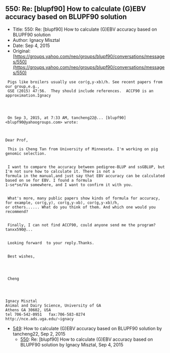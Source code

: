 ## 550: Re: [blupf90] How to calculate (G)EBV accuracy based on BLUPF90 solution

- Title: 550: Re: [blupf90] How to calculate (G)EBV accuracy based on BLUPF90 solution
- Author: Ignacy Misztal
- Date: Sep 4, 2015
- Original: [https://groups.yahoo.com/neo/groups/blupf90/conversations/messages/550](https://groups.yahoo.com/neo/groups/blupf90/conversations/messages/550)

```
 Pigs like broilers usually use cor(g,y-xb)/h. See recent papers from our group,e.g., 
 GSE (2015) 47:56.  They should include references.  ACCF90 is an approximation.Ignacy

 

 
 On Sep 3, 2015, at 7:33 AM, tancheng22@... [blupf90] <blupf90@yahoogroups.com> wrote:



Dear Prof,

 This is Cheng Tan from University of Minnesota. I'm working on pig genomic selection.


 I want to compare the accuracy between pedigree-BLUP and ssGBLUP, but I'm not sure how to calculate it. There is not a
formula in the manual,and just say that EBV accuracy can be calculated based on se for EBV. I found a formula
1-se*se/Va somewhere, and I want to confirm it with you.


 What's more, many public papers show kinds of formula for accuracy, for example, cor(g,y), cor(g,y-xb), cor(g,y-xb)/h,
or others...... What do you think of them. And which one would you recommend?


 Finally, I can not find ACCF90, could anyone send me the program? tanxx590@...


 Looking forward  to your reply.Thanks.


 Best wishes,




 Cheng

 
 

Ignacy Misztal
Animal and Dairy Science, University of GA
Athens GA 30602, USA
tel 706-542-0951   fax:706-583-0274
http://nce.ads.uga.edu/~ignacy

```

- [549](0549.md): How to calculate (G)EBV accuracy based on BLUPF90 solution by tancheng22, Sep 2, 2015
    - [550](0550.md): Re: [blupf90] How to calculate (G)EBV accuracy based on BLUPF90 solution by Ignacy Misztal, Sep 4, 2015
